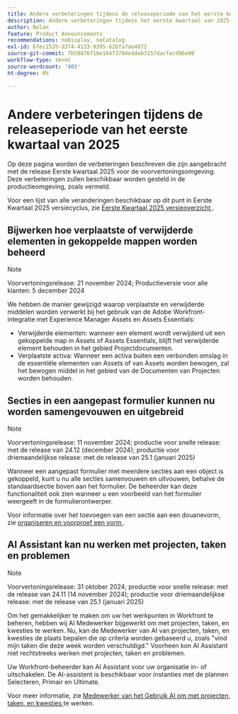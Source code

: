 ```yaml
---
title: Andere verbeteringen tijdens de releaseperiode van het eerste kwartaal van 2025
description: Andere verbeteringen tijdens het eerste kwartaal van 2025-releasetijdframe
author: Nolan
feature: Product Announcements
recommendations: noDisplay, noCatalog
exl-id: 67ec1535-d374-4133-9395-626fa7ae4072
source-git-commit: 7b50876f1be16473704eddeb3157dacfacd96e90
workflow-type: tm+mt
source-wordcount: '403'
ht-degree: 0%

---
```


# Andere verbeteringen tijdens de releaseperiode van het eerste kwartaal van 2025

Op deze pagina worden de verbeteringen beschreven die zijn aangebracht met de release Eerste kwartaal 2025 voor de voorvertoningsomgeving. Deze verbeteringen zullen beschikbaar worden gesteld in de productieomgeving, zoals vermeld.

Voor een lijst van alle veranderingen beschikbaar op dit punt in Eerste Kwartaal 2025 versiecyclus, zie [ Eerste Kwartaal 2025 versieoverzicht ](/help/quicksilver/product-announcements/product-releases/25-q1-release-activity/25-q1-release-overview.md).

## Bijwerken hoe verplaatste of verwijderde elementen in gekoppelde mappen worden beheerd

>[!NOTE]
>
>Voorvertoningsrelease: 21 november 2024; Productieversie voor alle klanten: 5 december 2024

We hebben de manier gewijzigd waarop verplaatste en verwijderde middelen worden verwerkt bij het gebruik van de Adobe Workfront-integratie met Experience Manager Assets en Assets Essentials:

* Verwijderde elementen: wanneer een element wordt verwijderd uit een gekoppelde map in Assets of Assets Essentials, blijft het verwijderde element behouden in het gebied Projectdocumenten.
* Verplaatste activa: Wanneer een activa buiten een verbonden omslag in de essentiële elementen van Assets of van Assets worden bewogen, zal het bewogen middel in het gebied van de Documenten van Projecten worden behouden.

## Secties in een aangepast formulier kunnen nu worden samengevouwen en uitgebreid

>[!NOTE]
>
>Voorvertoningsrelease: 11 november 2024; productie voor snelle release: met de release van 24.12 (december 2024); productie voor driemaandelijkse release: met de release van 25.1 (januari 2025)

Wanneer een aangepast formulier met meerdere secties aan een object is gekoppeld, kunt u nu alle secties samenvouwen en uitvouwen, behalve de standaardsectie boven aan het formulier. De beheerder kan deze functionaliteit ook zien wanneer u een voorbeeld van het formulier weergeeft in de formulierontwerper.

Voor informatie over het toevoegen van een sectie aan een douanevorm, zie [ organiseren en voorproef een vorm ](/help/quicksilver/administration-and-setup/customize-workfront/create-manage-custom-forms/form-designer/design-a-form/organize-a-form.md).

## AI Assistant kan nu werken met projecten, taken en problemen

>[!NOTE]
>
>Voorvertoningsrelease: 31 oktober 2024; productie voor snelle release: met de release van 24.11 (14 november 2024); productie voor driemaandelijkse release: met de release van 25.1 (januari 2025)

Om het gemakkelijker te maken om uw het werkpunten in Workfront te beheren, hebben wij AI Medewerker bijgewerkt om met projecten, taken, en kwesties te werken. Nu, kan de Medewerker van AI van projecten, taken, en kwesties de plaats bepalen die op criteria worden gebaseerd u, zoals &quot;vind mijn taken die deze week worden verschuldigd.&quot;
Voorheen kon AI Assistant niet rechtstreeks werken met projecten, taken en problemen.

Uw Workfront-beheerder kan AI Assistant voor uw organisatie in- of uitschakelen. De AI-assistent is beschikbaar voor instanties met de plannen Selecteren, Primair en Ultimate.

Voor meer informatie, zie [ Medewerker van het Gebruik AI om met projecten, taken, en kwesties ](/help/quicksilver/workfront-basics/ai-assistant/work-with-pti-through-ai-assisant.md) te werken.
